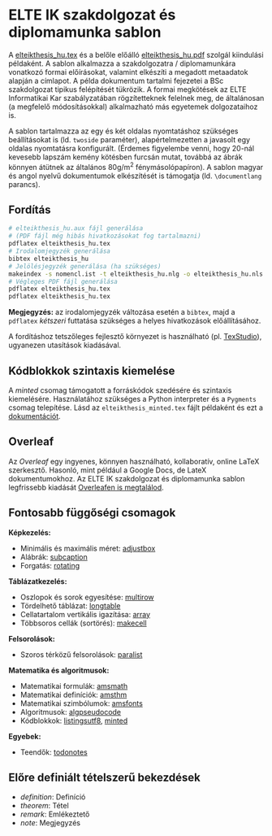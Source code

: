 # ELTE IK szakdolgozat és diplomamunka sablon

A [elteikthesis_hu.tex](elteikthesis_hu.tex) és a belőle előálló [elteikthesis_hu.pdf](elteikhesis_hu.pdf) szolgál kiindulási példaként.
A sablon alkalmazza a szakdolgozatra / diplomamunkára vonatkozó formai előírásokat, valamint elkészíti a megadott metaadatok alapján a címlapot. A példa dokumentum tartalmi fejezetei a BSc szakdolgozat tipikus felépítését tükrözik.
A formai megkötések az ELTE Informatikai Kar szabályzatában rögzítetteknek felelnek meg, de általánosan (a megfelelő módosításokkal) alkalmazható más egyetemek dolgozataihoz is.

A sablon tartalmazza az egy és két oldalas nyomtatáshoz szükséges beállításokat is (ld. `twoside` paraméter), alapértelmezetten a javasolt egy oldalas nyomtatásra konfigurált. (Érdemes figyelembe venni, hogy 20-nál kevesebb lapszám kemény kötésben furcsán mutat, továbbá az ábrák könnyen átütnek az általános 80g/m<sup>2</sup> fénymásolópapíron).
A sablon magyar és angol nyelvű dokumentumok elkészítését is támogatja (ld. `\documentlang` parancs).

## Fordítás

```bash
# elteikthesis_hu.aux fájl generálása
# (PDF fájl még hibás hivatkozásokat fog tartalmazni)
pdflatex elteikthesis_hu.tex
# Irodalomjegyzék generálása
bibtex elteikthesis_hu
# Jelölésjegyzék generálása (ha szükséges)
makeindex -s nomencl.ist -t elteikthesis_hu.nlg -o elteikthesis_hu.nls elteikthesis_hu.nlo
# Végleges PDF fájl generálása
pdflatex elteikthesis_hu.tex
pdflatex elteikthesis_hu.tex
```

**Megjegyzés:** az irodalomjegyzék változása esetén a `bibtex`, majd a `pdflatex` _kétszeri_ futtatása szükséges a helyes hivatkozások előállításához.

A fordításhoz tetszőleges fejlesztő környezet is használható (pl. [TexStudio](https://www.texstudio.org/)), ugyanezen utasítások kiadásával.

## Kódblokkok szintaxis kiemelése

A *minted* csomag támogatott a forráskódok szedésére és szintaxis kiemelésére. Használatához szükséges a Python interpreter és a `Pygments` csomag telepítése.
Lásd az `elteikthesis_minted.tex` fájlt példaként és ezt a [dokumentációt](https://www.overleaf.com/learn/latex/Code_Highlighting_with_minted).

## Overleaf

Az *Overleaf* egy ingyenes, könnyen használható, kollaboratív, online LaTeX szerkesztő. Hasonló, mint például a Google Docs, de LateX dokumentumokhoz.
Az ELTE IK szakdolgozat és diplomamunka sablon legfrissebb kiadását [Overleafen is megtalálod](https://www.overleaf.com/latex/templates/elte-fi-thesis-template/scjzzzbjvwfz).

## Fontosabb függőségi csomagok

**Képkezelés:**

* Minimális és maximális méret: [adjustbox](https://ctan.org/pkg/adjustbox)
* Alábrák: [subcaption](https://ctan.org/pkg/subcaption)
* Forgatás: [rotating](https://ctan.org/pkg/rotating)

**Táblázatkezelés:**

* Oszlopok és sorok egyesítése: [multirow](https://ctan.org/pkg/multirow)
* Tördelhető táblázat: [longtable](https://ctan.org/pkg/longtable)
* Cellatartalom vertikális igazítása: [array](https://ctan.org/pkg/array)
* Többsoros cellák (sortörés): [makecell](https://ctan.org/pkg/makecell)

**Felsorolások:**

* Szoros térközű felsorolások: [paralist](https://ctan.org/pkg/paralist)

**Matematika és algoritmusok:**

* Matematikai formulák: [amsmath](https://ctan.org/pkg/amsmath)
* Matematikai definíciók: [amsthm](https://ctan.org/pkg/amsthm)
* Matematikai szimbólumok: [amsfonts](https://ctan.org/pkg/amsfonts)
* Algoritmusok: [algpseudocode](https://www.ctan.org/pkg/algorithmicx)
* Kódblokkok: [listingsutf8](https://ctan.org/pkg/listingsutf8), [minted](https://ctan.org/pkg/minted)

**Egyebek:**

* Teendők: [todonotes](https://ctan.org/pkg/todonotes)

## Előre definiált tételszerű bekezdések

* *definition*: Definíció
* *theorem*: Tétel
* *remark*: Emlékeztető
* *note*: Megjegyzés
